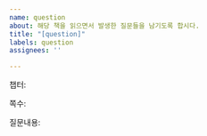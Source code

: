 ```yaml
---
name: question
about: 해당 책을 읽으면서 발생한 질문들을 남기도록 합시다.
title: "[question]"
labels: question
assignees: ''

---
```


챕터:

쪽수:

질문내용:
